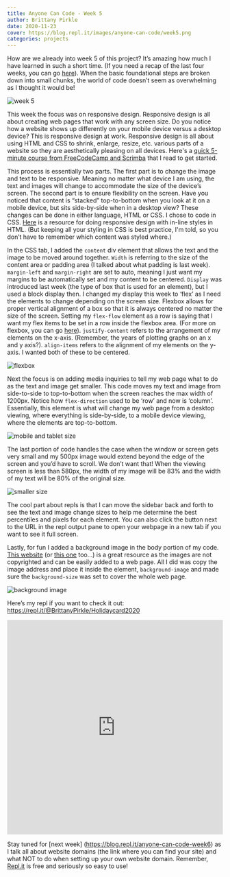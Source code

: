 ```yaml
---
title: Anyone Can Code - Week 5
author: Brittany Pirkle
date: 2020-11-23
cover: https://blog.repl.it/images/anyone-can-code/week5.png
categories: projects
---
```


How are we already into week 5 of this project? It’s amazing how much I have learned in such a short time. (If you need a recap of the last four weeks, you can go [here](https://blog.repl.it/)). When the basic foundational steps are broken down into small chunks, the world of code doesn’t seem as overwhelming as I thought it would be!

![week 5](https://blog.repl.it/images/anyone-can-code/week5.png)

This week the focus was on responsive design. Responsive design is all about creating web pages that work with any screen size. Do you notice how a website shows up differently on your mobile device versus a desktop device? This is responsive design at work. Responsive design is all about using HTML and CSS to shrink, enlarge, resize, etc. various parts of a website so they are aesthetically pleasing on all devices. Here's a [quick 5-minute course from FreeCodeCamp and Scrimba](https://www.freecodecamp.org/news/learn-responsive-web-design-in-5-minutes/) that I read to get started.

This process is essentially two parts. The first part is to change the image and text to be responsive. Meaning no matter what device I am using, the text and images will change to accommodate the size of the device’s screen. The second part is to ensure flexibility on the screen. Have you noticed that content is “stacked” top-to-bottom when you look at it on a mobile device, but sits side-by-side when in a desktop view? These changes can be done in either language, HTML or CSS. I chose to code in CSS. [Here](https://www.w3schools.com/html/html_responsive.asp) is a resource for doing responsive design with in-line styles in HTML. (But keeping all your styling in CSS is best practice, I'm told, so you don’t have to remember which content was styled where.)

In the CSS tab, I added the `content` div element that allows the text and the image to be moved around together. `Width` is referring to the size of the content area or padding area (I talked about what padding is last week). `margin-left` and `margin-right` are set to auto, meaning I just want my margins to be automatically set and my content to be centered. `Display` was introduced last week (the type of box that is used for an element), but I used a block display then. I changed my display this week to ‘flex’ as I need the elements to change depending on the screen size. Flexbox allows for proper vertical alignment of a box so that it is always centered no matter the size of the screen. Setting my `flex-flow` element as a row is saying that I want my flex items to be set in a row inside the flexbox area. (For more on flexbox, you can go [here](https://css-tricks.com/snippets/css/a-guide-to-flexbox/)). `justify-content` refers to the arrangement of my elements on the x-axis. (Remember, the years of plotting graphs on an x and y axis?). `align-items` refers to the alignment of my elements on the y-axis. I wanted both of these to be centered. 

![flexbox](https://blog.repl.it/images/anyone-can-code/5.1.png)

Next the focus is on adding media inquiries to tell my web page what to do as the text and image get smaller. This code moves my text and image from side-to-side to top-to-bottom when the screen reaches the max width of 1200px. Notice how `flex-direction` used to be ‘row’ and now is ‘column’. Essentially, this element is what will change my web page from a desktop viewing, where everything is side-by-side, to a mobile device viewing, where the elements are top-to-bottom. 

![mobile and tablet size](https://blog.repl.it/images/anyone-can-code/5.2.png)

The last portion of code handles the case when the window or screen gets very small and my 500px image would extend beyond the edge of the screen and you’d have to scroll. We don’t want that! When the viewing screen is less than 580px, the width of my image will be 83% and the width of my text will be 80% of the original size. 

![smaller size](https://blog.repl.it/images/anyone-can-code/5.3.png)

The cool part about repls is that I can move the sidebar back and forth to see the text and image change sizes to help me determine the best percentiles and pixels for each element. You can also click the button next to the URL in the repl output pane to open your webpage in a new tab if you want to see it full screen.

Lastly, for fun I added a background image in the body portion of my code. [This website](https://www.pexels.com/) (or [this one](https://unsplash.com/) too…) is a great resource as the images are not copyrighted and can be easily added to a web page. All I did was copy the image address and place it inside the element, `background-image` and made sure the `background-size` was set to cover the whole web page. 

![background image](https://blog.repl.it/images/anyone-can-code/5.4.png)

Here’s my repl if you want to check it out: https://repl.it/@BrittanyPirkle/Holidaycard2020

<iframe frameborder="0" width="100%" height="500px" src="https://repl.it/@BrittanyPirkle/Holidaycard2020?lite=true"></iframe>

Stay tuned for [next week] (https://blog.repl.it/anyone-can-code-week6) as I talk all about website domains (the link where you can find your site) and what NOT to do when setting up your own website domain. Remember, [Repl.it](https://repl.it/) is free and seriously so easy to use!